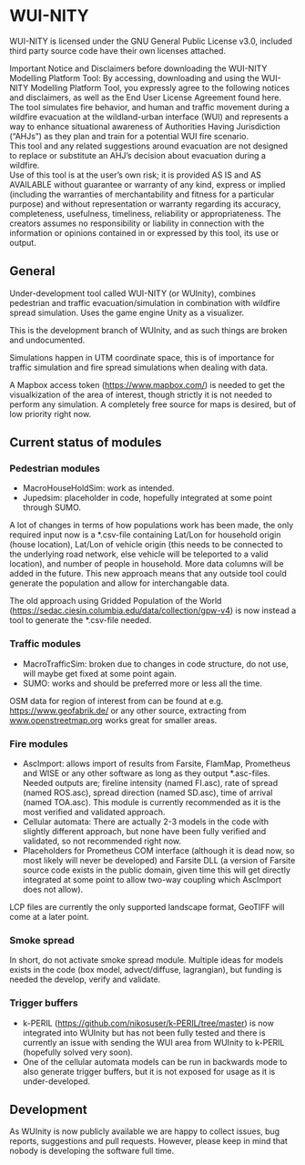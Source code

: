 # WUI-NITY
WUI-NITY is licensed under the GNU General Public License v3.0, included third party source code have their own licenses attached.

Important Notice and Disclaimers before downloading the WUI-NITY Modelling Platform Tool:
By accessing, downloading and using the WUI-NITY Modelling Platform Tool, you expressly agree to the following notices and disclaimers, as well as the End User License Agreement found here.  
The tool simulates fire behavior, and human and traffic movement during a wildfire evacuation at the wildland-urban interface (WUI) and represents a way to enhance situational awareness of Authorities Having Jurisdiction (“AHJs”) as they plan and train for a potential WUI fire scenario.  
This tool and any related suggestions around evacuation are not designed to replace or substitute an AHJ’s decision about evacuation during a wildfire.  
Use of this tool is at the user’s own risk; it is provided AS IS and AS AVAILABLE without guarantee or warranty of any kind, express or implied (including the warranties of merchantability and fitness for a particular purpose) and without representation or warranty regarding its accuracy, completeness, usefulness, timeliness, reliability or appropriateness. 
The creators assumes no responsibility or liability in connection with the information or opinions contained in or expressed by this tool, its use or output.

## General
Under-development tool called WUI-NITY (or WUInity), combines pedestrian and traffic evacuation/simulation in combination with wildfire spread simulation.
Uses the game engine Unity as a visualizer.

This is the development branch of WUInity, and as such things are broken and undocumented.

Simulations happen in UTM coordinate space, this is of importance for traffic simulation and fire spread simulations when dealing with data.

A Mapbox access token (https://www.mapbox.com/) is needed to get the visualkization of the area of interest, though strictly it is not needed to perform any simulation.
A completely free source for maps is desired, but of low priority right now.

## Current status of modules
### Pedestrian modules 
- MacroHouseHoldSim: work as intended.
- Jupedsim: placeholder in code, hopefully integrated at some point through SUMO. 

A lot of changes in terms of how populations work has been made, the only required input now is a *.csv-file containing
Lat/Lon for household origin (house location), Lat/Lon of vehicle origin (this needs to be connected to the underlying road network, 
else vehicle will be teleported to a valid location), and number of people in household. More data columns will be added in the future.
This new approach means that any outside tool could generate the population and allow for interchangable data.

The old approach using Gridded Population of the World (https://sedac.ciesin.columbia.edu/data/collection/gpw-v4) 
is now instead a tool to generate the *.csv-file needed.

### Traffic modules
- MacroTrafficSim: broken due to changes in code structure, do not use, will maybe get fixed at some point again.
- SUMO: works and should be preferred more or less all the time.

OSM data for region of interest from can be found at e.g. https://www.geofabrik.de/ or any other source, extracting from www.openstreetmap.org
works great for smaller areas.

### Fire modules
- AscImport: allows import of results from Farsite, FlamMap, Prometheus and WISE or any other software as long as they output
*.asc-files. Needed outputs are; fireline intensity (named FI.asc), rate of spread (named ROS.asc), spread direction (named SD.asc),
time of arrival (named TOA.asc). This module is currently recommended as it is the most verified and validated approach.
- Cellular automata: There are actually 2-3 models in the code with slightly different approach, but none have been fully verified and validated, so not recommended right now.
- Placeholders for Prometheus COM interface (although it is dead now, so most likely will never be developed) and 
Farsite DLL (a version of Farsite source code exists in the public domain, given time this will get directly integrated at some point to allow two-way coupling which AscImport does not allow).

LCP files are currently the only supported landscape format, GeoTIFF will come at a later point.

### Smoke spread
In short, do not activate smoke spread module. Multiple ideas for models exists in the code (box model, advect/diffuse, lagrangian), but funding is needed the develop, verify and validate.

### Trigger buffers
- k-PERIL (https://github.com/nikosuser/k-PERIL/tree/master) is now integrated into WUInity but has not been fully tested and there is currently an issue with 
sending the WUI area from WUInity to k-PERIL (hopefully solved very soon).
- One of the cellular automata models can be run in backwards mode to also generate trigger buffers, but it is not exposed for usage as it is under-developed. 

## Development
As WUInity is now publicly available we are happy to collect issues, bug reports, suggestions and pull requests. 
However, please keep in mind that nobody is developing the software full time.